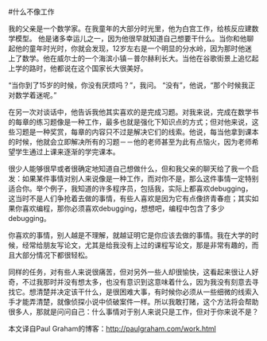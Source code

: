 #什么不像工作

我的父亲是一个数学家。在我童年的大部分时光里，他为白宫工作，给核反应建数学模型。
他是诸多幸运儿之一，因为他很早就知道自己想要干什么。当你和他聊起他的童年时光时，你就会发现，12岁左右是一个明显的分水岭，因为那时他迷上了数学。他在威尔士的一个海滨小镇－普尔赫利长大。当他在谷歌街景上追忆起上学的路时，他都说在这个国家长大很美好。

“当你到了15岁的时候，你没有厌烦吗？”，我问。
“没有”，他说，“那个时候我正对数学着迷呢。”

在另一次对谈话中，他告诉我他其实喜欢的是完成习题。对我来说，完成在数学书的每章的练习题像是一种工作，最多也就是强化下知识点的方式；但对他来说，这些习题是一种奖赏，每章的内容只不过是解决它们的线索。他说，每当他拿到课本的时候，他就会立即解决所有的习题－－他的老师甚至为此有点恼火，因为老师希望学生通过上课来逐渐的学完课本。

很少人能够很早或者很确定地知道自己想做什么，但和我父亲的聊天给了我一个启发：如果某件事情对别人来说像是一种工作，而对你不是，那么这件事情一定特别适合你。举个例子，我知道的许多程序员，包括我，实际上都喜欢debugging，这当时不是人们争抢着去做的事情，有些人喜欢是因为它有点像挤青春痘；其实如果你喜欢编程，那你必须喜欢debugging，想想吧，编程中包含了多少debugging。

你喜欢的事情，别人越是不理解，就越证明它是你应该去做的事情。我在大学的时候，经常给朋友写论文，尤其是给我没有上过的课程写论文，那是非常有趣的，而且大部分情况下都很轻松。

同样的任务，对有些人来说很痛苦，但对另外一些人却很愉快，这看起来很让人好奇，不过我那时并没有想太多，也没有意识到这意味着什么，因为我没有刻意去寻找它。想清楚并决定该干什么，是很困难大事，有时候你必须从一些细微的线索入手才能弄清楚，就像侦探小说中侦破案件一样。所以我敢打赌，这个方法将会帮助很多人，那就是问问自己：什么事情对于别人来说只是工作，但对于你来说不是？


本文译自Paul Graham的博客：<http://paulgraham.com/work.html>